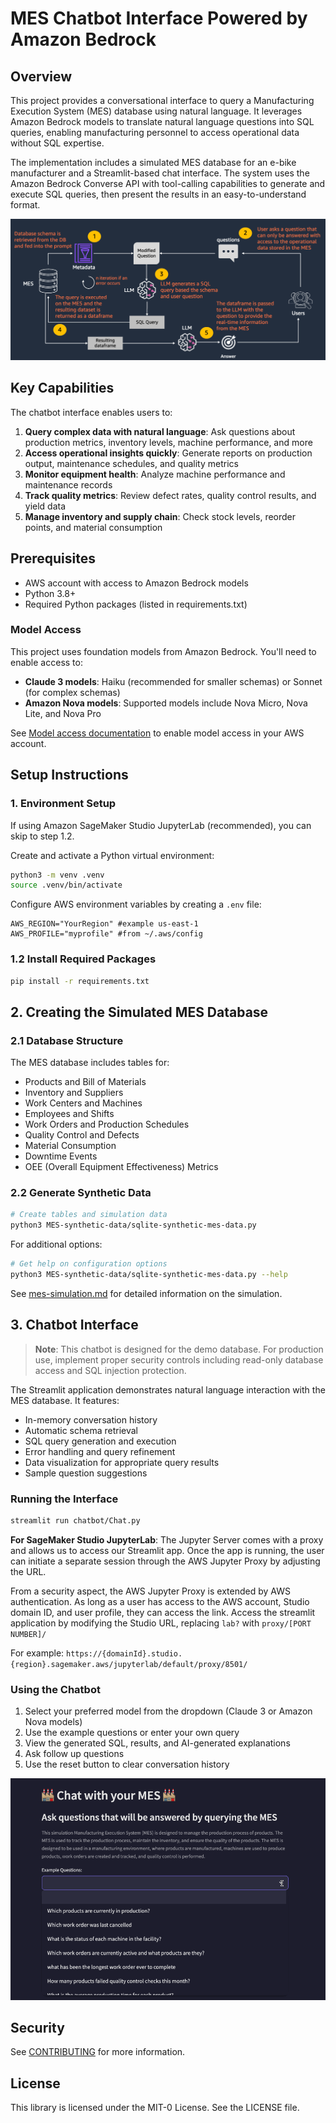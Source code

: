# MES Chatbot Interface Powered by Amazon Bedrock

## Overview

This project provides a conversational interface to query a Manufacturing Execution System (MES) database using natural language. It leverages Amazon Bedrock models to translate natural language questions into SQL queries, enabling manufacturing personnel to access operational data without SQL expertise.

The implementation includes a simulated MES database for an e-bike manufacturer and a Streamlit-based chat interface. The system uses the Amazon Bedrock Converse API with tool-calling capabilities to generate and execute SQL queries, then present the results in an easy-to-understand format.

![MES System Architecture](assets/MES-chatbot-sys-architecture.png)

## Key Capabilities

The chatbot interface enables users to:

1. **Query complex data with natural language**: Ask questions about production metrics, inventory levels, machine performance, and more
2. **Access operational insights quickly**: Generate reports on production output, maintenance schedules, and quality metrics
3. **Monitor equipment health**: Analyze machine performance and maintenance records
4. **Track quality metrics**: Review defect rates, quality control results, and yield data
5. **Manage inventory and supply chain**: Check stock levels, reorder points, and material consumption

## Prerequisites

- AWS account with access to Amazon Bedrock models
- Python 3.8+
- Required Python packages (listed in requirements.txt)

### Model Access

This project uses foundation models from Amazon Bedrock. You'll need to enable access to:

- **Claude 3 models**: Haiku (recommended for smaller schemas) or Sonnet (for complex schemas)
- **Amazon Nova models**: Supported models include Nova Micro, Nova Lite, and Nova Pro

See [Model access documentation](https://docs.aws.amazon.com/bedrock/latest/userguide/model-access.html) to enable model access in your AWS account.

## Setup Instructions

### 1. Environment Setup

If using Amazon SageMaker Studio JupyterLab (recommended), you can skip to step 1.2.

Create and activate a Python virtual environment:

```bash
python3 -m venv .venv
source .venv/bin/activate
```

Configure AWS environment variables by creating a `.env` file:

```text
AWS_REGION="YourRegion" #example us-east-1
AWS_PROFILE="myprofile" #from ~/.aws/config
```

### 1.2 Install Required Packages

```bash
pip install -r requirements.txt
```

## 2. Creating the Simulated MES Database

### 2.1 Database Structure

The MES database includes tables for:

- Products and Bill of Materials
- Inventory and Suppliers
- Work Centers and Machines
- Employees and Shifts
- Work Orders and Production Schedules
- Quality Control and Defects
- Material Consumption
- Downtime Events
- OEE (Overall Equipment Effectiveness) Metrics

### 2.2 Generate Synthetic Data

```bash
# Create tables and simulation data
python3 MES-synthetic-data/sqlite-synthetic-mes-data.py
```

For additional options:

```bash
# Get help on configuration options
python3 MES-synthetic-data/sqlite-synthetic-mes-data.py --help
```

See [mes-simulation.md](MES-synthetic-data/mes-simulation.md) for detailed information on the simulation.

## 3. Chatbot Interface

> **Note**: This chatbot is designed for the demo database. For production use, implement proper security controls including read-only database access and SQL injection protection.

The Streamlit application demonstrates natural language interaction with the MES database. It features:

- In-memory conversation history
- Automatic schema retrieval
- SQL query generation and execution
- Error handling and query refinement
- Data visualization for appropriate query results
- Sample question suggestions

### Running the Interface

```bash
streamlit run chatbot/Chat.py
```

**For SageMaker Studio JupyterLab**:
The Jupyter Server comes with a proxy and allows us to access our Streamlit app. Once the app is running, the user can initiate a separate session through the AWS Jupyter Proxy by adjusting the URL.

From a security aspect, the AWS Jupyter Proxy is extended by AWS authentication. As long as a user has access to the AWS account, Studio domain ID, and user profile, they can access the link. Access the streamlit application by modifying the Studio URL, replacing `lab?` with `proxy/[PORT NUMBER]/`

For example: `https://{domainId}.studio.{region}.sagemaker.aws/jupyterlab/default/proxy/8501/`

### Using the Chatbot

1. Select your preferred model from the dropdown (Claude 3 or Amazon Nova models)
2. Use the example questions or enter your own query
3. View the generated SQL, results, and AI-generated explanations
4. Ask follow up questions
5. Use the reset button to clear conversation history

![chatbot](assets/chatwithMES.gif)

## Security

See [CONTRIBUTING](CONTRIBUTING.md#security-issue-notifications) for more information.

## License

This library is licensed under the MIT-0 License. See the LICENSE file.

